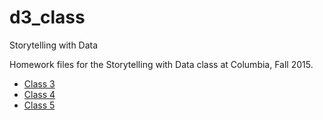 # d3_class
Storytelling with Data

Homework files for the Storytelling with Data class at Columbia, Fall 2015.

* [Class 3](https://woojink.github.io/d3_class/03-homework.html)
* [Class 4](https://woojink.github.io/d3_class/04-homework.html)
* [Class 5](https://woojink.github.io/d3_class/05-homework.html)
